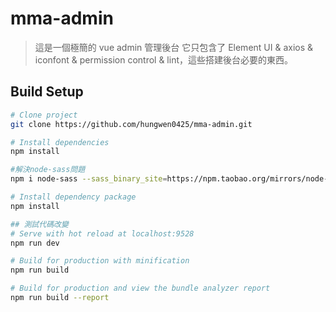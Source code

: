 # mma-admin

> 這是一個極簡的 vue admin 管理後台 它只包含了 Element UI & axios & iconfont & permission control & lint，這些搭建後台必要的東西。


## Build Setup

```bash
# Clone project
git clone https://github.com/hungwen0425/mma-admin.git

# Install dependencies
npm install

#解決node-sass問題
npm i node-sass --sass_binary_site=https://npm.taobao.org/mirrors/node-sass/

# Install dependency package
npm install 

## 測試代碼改變
# Serve with hot reload at localhost:9528
npm run dev

# Build for production with minification
npm run build

# Build for production and view the bundle analyzer report
npm run build --report
```

